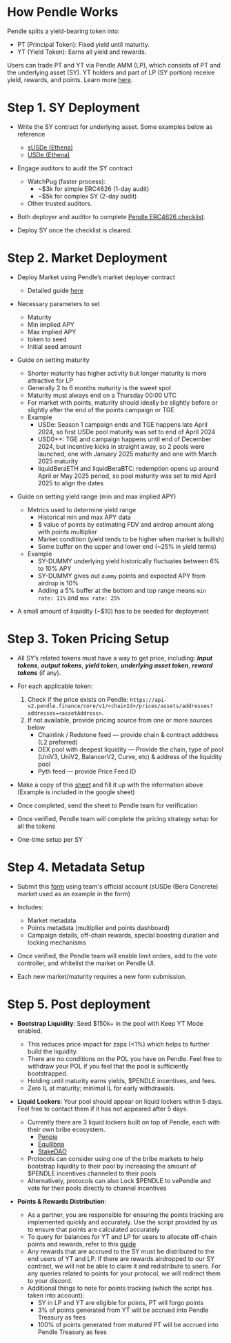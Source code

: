 # How Pendle Works 
Pendle splits a yield-bearing token into:
- PT (Principal Token): Fixed yield until maturity.
- YT (Yield Token): Earns all yield and rewards.

Users can trade PT and YT via Pendle AMM (LP), which consists of PT and the underlying asset (SY).
YT holders and part of LP (SY portion) receive yield, rewards, and points.
Learn more [here](https://docs.pendle.finance/ProtocolMechanics/YieldTokenization/SY).


# Step 1. SY Deployment

- Write the SY contract for underlying asset. Some examples below as reference 
    - [sUSDe (Ethena)](https://github.com/pendle-finance/Pendle-SY-Public/blob/main/contracts/core/StandardizedYield/implementations/Ethena/PendleSUSDESY.sol)
    - [USDe (Ethena)](https://github.com/pendle-finance/Pendle-SY-Public/blob/main/contracts/core/StandardizedYield/implementations/Ethena/PendleUSDESY.sol)

- Engage auditors to audit the SY contract
    - WatchPug (faster process):
        - ~$3k for simple ERC4626 (1-day audit)
        - ~$5k for complex SY (2-day audit)
    - Other trusted auditors.

- Both deployer and auditor to complete [Pendle ERC4626 checklist](https://www.notion.so/pendle/Pendle-ERC4626-checklist-190567a21d3780f6b83dd249528df978?pvs=4).

- Deploy SY once the checklist is cleared.


# Step 2. Market Deployment

- Deploy Market using Pendle’s market deployer contract
    - Detailed guide [here](https://github.com/pendle-finance/Pendle-Common-Pool-Deploy)

- Necessary parameters to set
    - Maturity
    - Min implied APY
    - Max implied APY
    - token to seed
    - Initial seed amount

- Guide on setting maturity
    - Shorter maturity has higher activity but longer maturity is more attractive for LP
    - Generally 2 to 6 months maturity is the sweet spot
    - Maturity must always end on a Thursday 00:00 UTC
    - For market with points, maturity should ideally be slightly before or slightly after the end of the points campaign or TGE
    - Example
        - USDe: Season 1 campaign ends and TGE happens late April 2024, so first USDe pool maturity was set to end of April 2024
        - USD0++: TGE and campaign happens until end of December 2024, but incentive kicks in straight away, so 2 pools were launched, one with January 2025 maturity and one with March 2025 maturity
        - liquidBeraETH and liquidBeraBTC: redemption opens up around April or May 2025 period, so pool maturity was set to mid April 2025 to align the dates

- Guide on setting yield range (min and max implied APY)
    - Metrics used to determine yield range
        - Historical min and max APY data
        - $ value of points by estimating FDV and airdrop amount along with points multiplier
        - Market condition (yield tends to be higher when market is bullish)
        - Some buffer on the upper and lower end (~25% in yield terms)
    - Example
        - SY-DUMMY underlying yield historically fluctuates between 6% to 10% APY
        - SY-DUMMY gives out `dummy` points and expected APY from airdrop is 10%
        - Adding a 5% buffer at the bottom and top range means `min rate: 11%` and `max rate: 25%`

- A small amount of liquidity (~$10) has to be seeded for deployment


# Step 3. Token Pricing Setup

- All SY’s related tokens must have a way to get price, including: ***Input tokens***, ***output tokens***, ***yield token***, ***underlying asset token***, ***reward tokens*** (if any).

- For each applicable token:
    1. Check if the price exists on Pendle: `https://api-v2.pendle.finance/core/v1/<chainId>/prices/assets/addresses?addresses=<assetAddress>`.
    2. If not available, provide pricing source from one or more sources below
        - Chainlink / Redstone feed — provide chain & contract adddress (L2 preferred)
        - DEX pool with deepest liquidity — Provide the chain, type of pool (UniV3, UniV2, BalancerV2, Curve, etc) & address of the liquidity pool
        - Pyth feed — provide Price Feed ID

- Make a copy of this [sheet](https://docs.google.com/spreadsheets/d/1akNXXqvia-o-5s1v4hQc_eB30ILVcCFOCtO63y7lLQQ/edit?usp=sharing) and fill it up with the information above (Example is included in the google sheet)

- Once completed, send the sheet to Pendle team for verification

- Once verified, Pendle team will complete the pricing strategy setup for all the tokens

- One-time setup per SY


# Step 4. Metadata Setup

- Submit this [form](https://docs.google.com/forms/d/e/1FAIpQLSfuOkE0nRMcKPvzTVdsjrkpbR7f1p24IJHvpoEyIW7W8RQESw/viewform?usp=header ) using team's official account (sUSDe (Bera Concrete) market used as an example in the form)

- Includes:
    - Market metadata
    - Points metadata (multiplier and points dashboard)
    - Campaign details, off-chain rewards, special boosting duration and locking mechanisms

- Once verified, the Pendle team will enable limit orders, add to the vote controller, and whitelist the market on Pendle UI.

- Each new market/maturity requires a new form submission.


# Step 5. Post deployment

- **Bootstrap Liquidity**: Seed $150k+ in the pool with Keep YT Mode enabled.
    - This reduces price impact for zaps (<1%) which helps to further build the liquidity.
    - There are no conditions on the POL you have on Pendle. Feel free to withdraw your POL if you feel that the pool is sufficiently bootstrapped.
    - Holding until maturity earns yields, $PENDLE incentives, and fees.
    - Zero IL at maturity; minimal IL for early withdrawals.

- **Liquid Lockers**: Your pool should appear on liquid lockers within 5 days. Feel free to contact them if it has not appeared after 5 days.
    - Currently there are 3 liquid lockers built on top of Pendle, each with their own bribe ecosystem.
        - [Penpie](https://www.pendle.magpiexyz.io/stake)
        - [Equilibria](https://equilibria.fi/stake)
        - [StakeDAO](https://www.stakedao.org/yield?protocol=pendle)
    - Protocols can consider using one of the bribe markets to help bootstrap liquidity to their pool by increasing the amount of $PENDLE incentives channeled to their pools
    - Alternatively, protocols can also Lock $PENDLE to vePendle and vote for their pools directly to channel incentives

- **Points & Rewards Distribution**:
    - As a partner, you are responsible for ensuring the points tracking are implemented quickly and accurately. Use the script provided by us to ensure that points are calculated accurately
    - To query for balances for YT and LP for users to allocate off-chain points and rewards, refer to this [guide](https://www.notion.so/pendle/Pendle-Points-Tracking-8267edcaa0714752be1cb9c726610ddb?pvs=4)
    - Any rewards that are accrued to the SY must be distributed to the end users of YT and LP. If there are rewards airdropped to our SY contract, we will not be able to claim it and redistribute to users. For any queries related to points for your protocol, we will redirect them to your discord.
    - Additional things to note for points tracking (which the script has taken into account):
        - SY in LP and YT are eligible for points, PT will forgo points
        - 3% of points generated from YT will be accrued into Pendle Treasury as fees
        - 100% of points generated from matured PT will be accrued into Pendle Treasury as fees